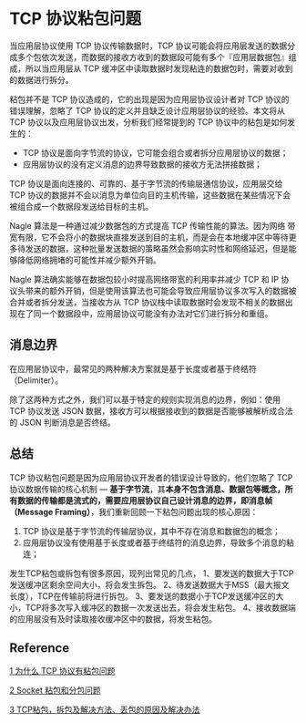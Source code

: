 # TCP 协议粘包问题

当应用层协议使用 TCP 协议传输数据时，TCP 协议可能会将应用层发送的数据分成多个包依次发送，而数据的接收方收到的数据段可能有多个『应用层数据包』组成，所以当应用层从 TCP 缓冲区中读取数据时发现粘连的数据包时，需要对收到的数据进行拆分。

粘包并不是 TCP 协议造成的，它的出现是因为应用层协议设计者对 TCP 协议的错误理解，忽略了 TCP 协议的定义并且缺乏设计应用层协议的经验。本文将从 TCP 协议以及应用层协议出发，分析我们经常提到的 TCP 协议中的粘包是如何发生的：

- TCP 协议是面向字节流的协议，它可能会组合或者拆分应用层协议的数据；
- 应用层协议的没有定义消息的边界导致数据的接收方无法拼接数据；



TCP 协议是面向连接的、可靠的、基于字节流的传输层通信协议，应用层交给 TCP 协议的数据并不会以消息为单位向目的主机传输，这些数据在某些情况下会被组合成一个数据段发送给目标的主机。

Nagle 算法是一种通过减少数据包的方式提高 TCP 传输性能的算法。因为网络 带宽有限，它不会将小的数据块直接发送到目的主机，而是会在本地缓冲区中等待更多待发送的数据，这种批量发送数据的策略虽然会影响实时性和网络延迟，但是能够降低网络拥堵的可能性并减少额外开销。



Nagle 算法确实能够在数据包较小时提高网络带宽的利用率并减少 TCP 和 IP 协议头带来的额外开销，但是使用该算法也可能会导致应用层协议多次写入的数据被合并或者拆分发送，当接收方从 TCP 协议栈中读取数据时会发现不相关的数据出现在了同一个数据段中，应用层协议可能没有办法对它们进行拆分和重组。

## 消息边界

在应用层协议中，最常见的两种解决方案就是基于长度或者基于终结符（Delimiter）。

除了这两种方式之外，我们可以基于特定的规则实现消息的边界，例如：使用 TCP 协议发送 JSON 数据，接收方可以根据接收到的数据是否能够被解析成合法的 JSON 判断消息是否终结。

## 总结

TCP 协议粘包问题是因为应用层协议开发者的错误设计导致的，他们忽略了 TCP 协议数据传输的核心机制 — **基于字节流**，其**本身不包含消息、数据包等概念，所有数据的传输都是流式的，需要应用层协议自己设计消息的边界，即消息帧（Message Framing）**，我们重新回顾一下粘包问题出现的核心原因：

1. TCP 协议是基于字节流的传输层协议，其中不存在消息和数据包的概念；
2. 应用层协议没有使用基于长度或者基于终结符的消息边界，导致多个消息的粘连；



发生TCP粘包或拆包有很多原因，现列出常见的几点，
1、要发送的数据大于TCP发送缓冲区剩余空间大小，将会发生拆包。
2、待发送数据大于MSS（最大报文长度），TCP在传输前将进行拆包。
3、要发送的数据小于TCP发送缓冲区的大小，TCP将多次写入缓冲区的数据一次发送出去，将会发生粘包。
4、接收数据端的应用层没有及时读取接收缓冲区中的数据，将发生粘包。

## Reference

[1 为什么 TCP 协议有粘包问题](https://draveness.me/whys-the-design-tcp-message-frame/)

[2 Socket 粘包和分包问题](https://blog.csdn.net/Double2hao/article/details/83211334)

[3 TCP粘包，拆包及解决方法、丢包的原因及解决办法](https://blog.csdn.net/ldw662523/article/details/79565797)